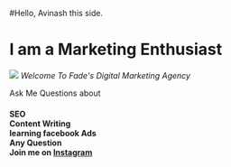 #Hello, Avinash this side.

<h1>
I am a Marketing Enthusiast
  </h1>
 <img src = https://source.unsplash.com/1200x400/?Marketing >
 <i>Welcome To Fade's Digital Marketing Agency</i>
 

<p>
Ask Me Questions about
<h4>
    SEO<br>
    Content Writing<br>
    learning facebook Ads<br>
    Any Question <br><tab>Join me on <a href = https://www.instagram.com/avii_kauran/ alt = Instagram>Instagram</a>
  </h4></p>
  
